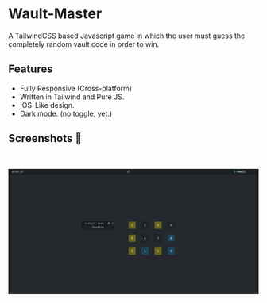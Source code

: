 
# Wault-Master
A TailwindCSS based Javascript game in which the user must guess the completely random vault code in order to win.


## Features

- Fully Responsive (Cross-platform)
- Written in Tailwind and Pure JS.
- IOS-Like design.
- Dark mode. (no toggle, yet.)


## **Screenshots 📸**

<br>

![image](../../assets/images/Wault_master.png)

<br>
